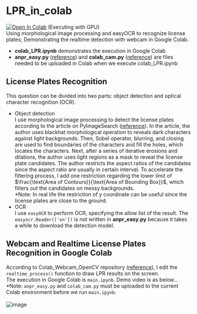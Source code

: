 # LPR_in_colab
[![Open In Colab](https://colab.research.google.com/assets/colab-badge.svg)](https://drive.google.com/file/d/1hMbVFzHl7C7d_A3q6dEHcCb-ElK4MzkN/view?usp=sharing)  (Executing with GPU)<br>
Using morphological image processing and easyOCR to recognize license plates; Demonstrating the realtime detection with webcam in Google Colab.<br>
* **colab_LPR.ipynb** demonstrates the execution in Google Colab
* **anpr_easy.py** ([reference](https://pyimagesearch.com/2020/09/21/opencv-automatic-license-number-plate-recognition-anpr-with-python/)) and **colab_cam.py** ([reference](https://github.com/OmniXRI/Colab_Webcam_OpenCV)) are files needed to be uploaded in Colab when we execute colab_LPR.ipynb

## License Plates Recognition
This question can be divided into two parts: object detection and optical character recognition (OCR). 
* Object detection<br>
I use morphological image processing to detect the license plates according to the article on PyImageSearch ([reference](https://pyimagesearch.com/2020/09/21/opencv-automatic-license-number-plate-recognition-anpr-with-python/)). In the article, the author uses blackhat morphological operation to reveals dark characters against light backgrounds. Then, Sobel operator, blurring, and closing are used to find boundaries of the characters and fill the holes, which locates the characters. Next, after a series of iterative erosions and dilations, the author uses light regions as a mask to reveal the license plate candidates. The author restricts the aspect ratios of the candidates since the aspect ratio are usually in certain interval. To accelerate the filtering process, I add one restriction regarding the lower limit of $\frac{\text{Area of Contours}}{\text{Area of Bounding Box}}$, which filters out the candidates on messy backgrounds.<br>
*Note: In real life the restriction of y coordinate can be useful since the license plates are close to the ground.
* OCR<br>
I use `easyOCR` to perform OCR, specifying the allow list of the result. The `easyocr.Reader(['en'])` is not written in **anpr_easy.py** because it takes a while to download the detection model.

## Webcam and Realtime License Plates Recognition in Google Colab
According to Colab_Webcam_OpenCV repository ([reference](https://github.com/OmniXRI/Colab_Webcam_OpenCV)), I edit the `realtime_process()` function to draw LPR results on the screen.<br>
The execution in Google Colab is `main.ipynb`. Demo video is as below...<br>
*Note: `anpr_easy.py` and `colab_cam.py` must be uploaded to the current Colab environment before we run `main.ipynb`.<br>
<br>
![image](https://github.com/105304039/LPR_in_colab/blob/main/demo/Executiion%20in%20colab.gif)
